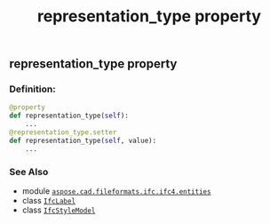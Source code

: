 ﻿---
title: representation_type property
second_title: Aspose.CAD for Python via .NET API References
description: 
type: docs
weight: 80
url: /python-net/aspose.cad.fileformats.ifc.ifc4.entities/ifcstylemodel/representation_type/
is_root: false
---

## representation_type property

### Definition:
```python
@property
def representation_type(self):
    ...
@representation_type.setter
def representation_type(self, value):
    ...
```

### See Also
* module [`aspose.cad.fileformats.ifc.ifc4.entities`](../../)
* class [`IfcLabel`](/cad/python-net/aspose.cad.fileformats.ifc.ifc4.types/ifclabel)
* class [`IfcStyleModel`](/cad/python-net/aspose.cad.fileformats.ifc.ifc4.entities/ifcstylemodel)
